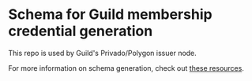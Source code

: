 # Schema for Guild membership credential generation
This repo is used by Guild's Privado/Polygon issuer node.

For more information on schema generation, check out [these resources](https://tools.privado.id/).
